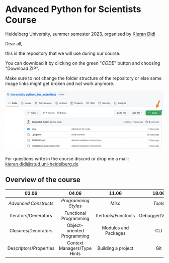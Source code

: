 # Advanced Python for Scientists Course

Heidelberg University, summer semester 2023, organised by [Kieran Didi](https://github.com/kierandidi)

Dear all, 

this is the repository that we will use during our course. 

You can download it by clicking on the green "_CODE_" button and choosing "Download ZIP".

Make sure to not change the folder structure of the repository or else some image links might get broken and not work anymore.

<div>
<img src="img/explanation_download.png" width="700"/>
</div>

For questions write in the course discord or drop me a mail: kieran.didi@stud.uni-heidelberg.de

## Overview of the course

**03.06**|**04.06**|**11.06**|**18.06**
:-----:|:-----:|:-----:|:-----:
*Advanced Constructs*|*Programming Styles*|*Misc*|*Tools*
Iterators/Generators|Functional Programming|Itertools/Functools|Debugger/VSCode
Closures/Decorators|Object-oriented Programming|Modules and Packages|CLI
Descriptors/Properties|Context Managers/Type Hints |Building a project| Git
